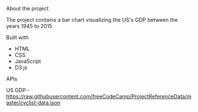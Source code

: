 About the project

The project contains a bar chart visualizing the US's GDP 
between the years 1945 to 2015



Built with

- HTML
- CSS
- JavaScript
- D3.js


APIs

US GDP - https://raw.githubusercontent.com/freeCodeCamp/ProjectReferenceData/master/cyclist-data.json
